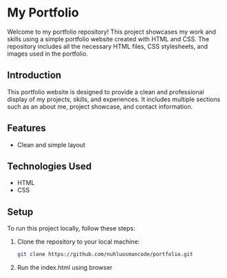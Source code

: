 # My Portfolio

Welcome to my portfolio repository! This project showcases my work and skills using a simple portfolio website created with HTML and CSS. The repository includes all the necessary HTML files, CSS stylesheets, and images used in the portfolio.



## Introduction

This portfolio  website is designed to provide a clean and professional display of my projects, skills, and experiences. It includes multiple sections such as an about me, project showcase, and contact information.

## Features
- Clean and simple  layout



## Technologies Used

- HTML
- CSS


## Setup

To run this project locally, follow these steps:

1. Clone the repository to your local machine:
   ```sh
   git clone https://github.com/nuhluosmancode/portfolio.git
2. Run the index.html using browser
